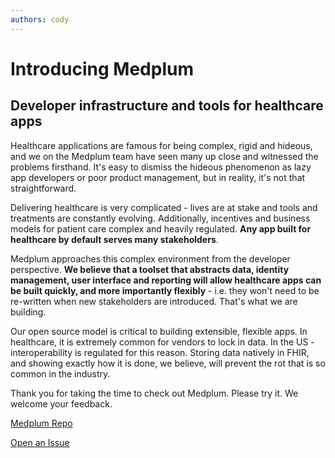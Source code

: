 ```yaml
---
authors: cody
---
```


# Introducing Medplum

## Developer infrastructure and tools for healthcare apps

Healthcare applications are famous for being complex, rigid and hideous, and we on the Medplum team have seen many up close and witnessed the problems firsthand. It's easy to dismiss the hideous phenomenon as lazy app developers or poor product management, but in reality, it's not that straightforward.

Delivering healthcare is very complicated - lives are at stake and tools and treatments are constantly evolving. Additionally, incentives and business models for patient care complex and heavily regulated. **Any app built for healthcare by default serves many stakeholders**.

Medplum approaches this complex environment from the developer perspective. **We believe that a toolset that abstracts data, identity management, user interface and reporting will allow healthcare apps can be built quickly, and more importantly flexibly** - i.e. they won't need to be re-written when new stakeholders are introduced. That's what we are building.

Our open source model is critical to building extensible, flexible apps. In healthcare, it is extremely common for vendors to lock in data. In the US - interoperability is regulated for this reason. Storing data natively in FHIR, and showing exactly how it is done, we believe, will prevent the rot that is so common in the industry.

Thank you for taking the time to check out Medplum. Please try it. We welcome your feedback.

[Medplum Repo](https://github.com/medplum/medplum)

[Open an Issue](https://github.com/medplum/medplum/issues)
